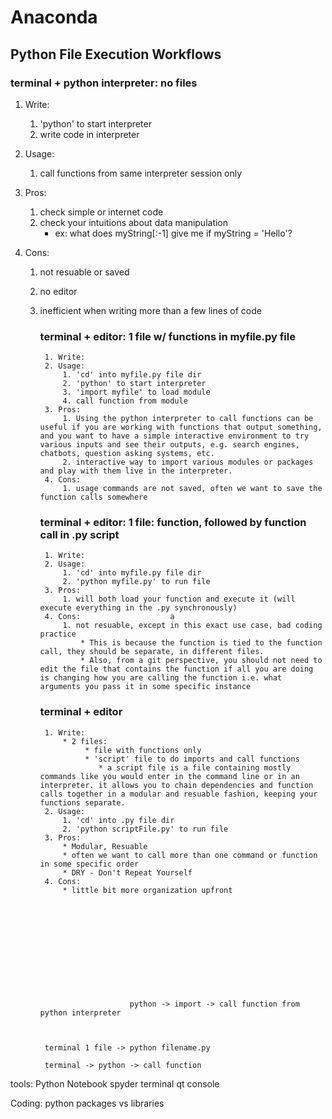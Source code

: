 # Anaconda
## Python File Execution Workflows
### terminal + python interpreter: no files
1. Write: 				
	1. 'python' to start interpreter
	2. write code in interpreter
2. Usage:			 	
	1. call functions from same interpreter session only
			   
3. Pros:								
	1. check simple or internet code 
	2. check your intuitions about data manipulation
		* ex: what does myString[:-1] give me if myString = 'Hello'?
4. Cons:								
	1. not resuable or saved
	2. no editor
	3. inefficient when writing more than a few lines of code

		### terminal + editor: 1 file w/ functions in myfile.py file
			1. Write:			
			2. Usage: 					
				1. 'cd' into myfile.py file dir
				2. 'python' to start interpreter
				3. 'import myfile' to load module
				4. call function from module
			3. Pros:					
				1. Using the python interpreter to call functions can be useful if you are working with functions that output something, and you want to have a simple interactive environment to try various inputs and see their outputs, e.g. search engines, chatbots, question asking systems, etc.
				2. interactive way to import various modules or packages and play with them live in the interpreter.
			4. Cons:					
				1. usage commands are not saved, often we want to save the function calls somewhere

		### terminal + editor: 1 file: function, followed by function call in .py script
			1. Write:				
			2. Usage: 				
				1. 'cd' into myfile.py file dir
				2. 'python myfile.py' to run file 
			3. Pros:					
				1. will both load your function and execute it (will execute everything in the .py synchronously)
			4. Cons:					a
				1. not resuable, except in this exact use case, bad coding practice
					* This is because the function is tied to the function call, they should be separate, in different files.
					* Also, from a git perspective, you should not need to edit the file that contains the function if all you are doing is changing how you are calling the function i.e. what arguments you pass it in some specific instance


		### terminal + editor  
			1. Write:	
				* 2 files:			
					 * file with functions only
					 * 'script' file to do imports and call functions 
						* a script file is a file containing mostly commands like you would enter in the command line or in an interpreter. it allows you to chain dependencies and function calls together in a modular and resuable fashion, keeping your functions separate.
			2. Usage: 				
				1. 'cd' into .py file dir
				2. 'python scriptFile.py' to run file
			3. Pros:					
				* Modular, Resuable 
				* often we want to call more than one command or function in some specific order
				* DRY - Don't Repeat Yourself 
			4. Cons:					
				* little bit more organization upfront












							   python -> import -> call function from python interpreter



			terminal 1 file -> python filename.py

			terminal -> python -> call function





tools:
	Python Notebook
	spyder
	terminal
	qt console




Coding:
	python packages vs libraries







